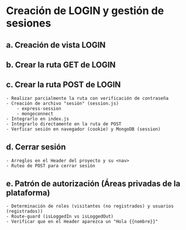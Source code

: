 # Creación de LOGIN y gestión de sesiones

## a. Creación de vista LOGIN

## b. Crear la ruta GET de LOGIN

## c. Crear la ruta POST de LOGIN

	- Realizar parcialmente la ruta con verificación de contraseña
	- Creación de archivo "sesión" (session.js)
		- express-session
		- mongoconnect
	- Integrarlo en index.js
	- Integrarlo directamente en la ruta de POST
	- Verficar sesión en navegador (cookie) y MongoDB (session)

## d. Cerrar sesión
	- Arreglos en el Header del proyecto y su <nav>
	- Ruteo de POST para cerrar sesión

## e. Patrón de autorización (Áreas privadas de la plataforma)	
	- Determinación de roles (visitantes (no registrados) y usuarios (registrados))
	- Route-guard (isLoggedIn vs isLoggedOut)
	- Verificar que en el Header aparezca un "Hola {{nombre}}"



